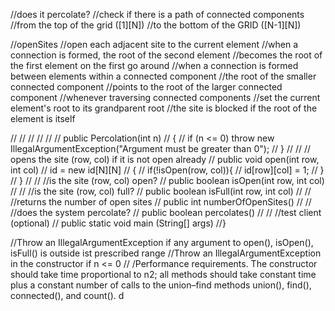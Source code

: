 


  //does it percolate?
  //check if there is a path of connected components
  //from the top of the grid ([1][N])
  //to the bottom of the GRID ([N-1][N])

  //openSites
  //open each adjacent site to the current element
  //when a connection is formed, the root of the second element
  //becomes the root of the first element on the first go around
  //when a connection is formed between elements within a connected component
  //the root of the smaller connected component
  //points to the root of the larger connected component
  //whenever traversing connected components
  //set the current element's root to its grandparent root
  //the site is blocked if the root of the element is itself
  




//
//
//
//
//
//  public Percolation(int n)
//  {
//    if (n <= 0) throw new IllegalArgumentException("Argument must be greater than 0");
//  }
//
//  // opens the site (row, col) if it is not open already
//  public void open(int row, int col)
//    id = new id[N][N]
//  {
//    if(!isOpen(row, col)){
//      id[row][col] = 1;
//    }
//  }
//
//  //is the site (row, col) open?
//  public boolean isOpen(int row, int col)
//
//  //is the site (row, col) full?
//  public boolean isFull(int row, int col)
//
//  //returns the number of open sites
//  public int numberOfOpenSites()
//
//  //does the system percolate?
//  public boolean percolates()
//
//  //test client (optional)
//  public static void main (String[] args)
//}

//Throw an IllegalArgumentException if any argument to open(), isOpen(), isFull() is outside ist prescribed range
//Throw an IllegalArgumentException in the constructor if n <= 0
// /Performance requirements.  The constructor should take time proportional to n2; all methods should take constant time plus a constant number of calls to the union–find methods union(), find(), connected(), and count().
d